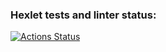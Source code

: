 ### Hexlet tests and linter status:
[![Actions Status](https://github.com/pryakhin-ms/frontend-project-lvl1/workflows/hexlet-check/badge.svg)](https://github.com/pryakhin-ms/frontend-project-lvl1/actions)